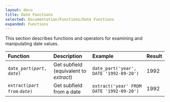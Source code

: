 ```yaml
---
layout: docu
title: Date Functions
selected: Documentation/Functions/Date Functions
expanded: Functions
---
```

This section describes functions and operators for examining and manipulating date values.

| Function | Description | Example | Result |
|:---|:---|:---|:---|
| `date_part(`*`part`*`, `*`date`*`)` | Get subfield (equivalent to *extract*) | `date_part('year', DATE '1992-09-20')` | 1992 |
| `extract(`*`part`* `from` *`date`*`)` | Get subfield from a date | `extract('year' FROM DATE '1992-09-20')` | 1992 |
